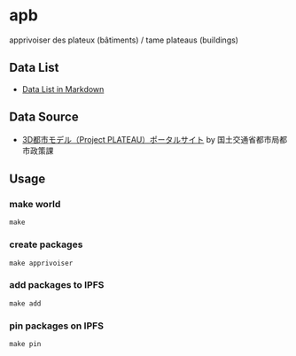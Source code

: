 # apb
apprivoiser des plateux (bâtiments) / tame plateaus (buildings)

## Data List
- [Data List in Markdown](https://github.com/amx-project/apb/blob/main/output.md)

## Data Source
- [3D都市モデル（Project PLATEAU）ポータルサイト](https://www.geospatial.jp/ckan/dataset/plateau) by 国土交通省都市局都市政策課

## Usage
### make world
```
make
```

### create packages
```
make apprivoiser
```

### add packages to IPFS
```
make add
```

### pin packages on IPFS
```
make pin
```
